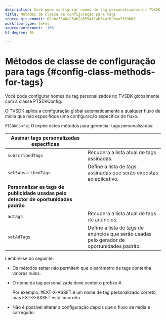```yaml
---
description: Você pode configurar nomes de tag personalizados no TVSDK globalmente com a classe PTSDKConfig.
title: Métodos de classe de configuração para tags
source-git-commit: 02ebc3548a254b2a6554f1ab34afbb3ea5f09bb8
workflow-type: tm+mt
source-wordcount: '166'
ht-degree: 0%

---
```


# Métodos de classe de configuração para tags {#config-class-methods-for-tags}

Você pode configurar nomes de tag personalizados no TVSDK globalmente com a classe PTSDKConfig.

O TVSDK aplica a configuração global automaticamente a qualquer fluxo de mídia que não especifique uma configuração específica de fluxo.

`PTSDKConfig` O expõe estes métodos para gerenciar tags personalizadas:

| **Assinar tags personalizadas específicas** |  |
|---|---|
| `subscribedTags` | Recupera a lista atual de tags assinadas. |
| `setSubscribedTags` | Define a lista de tags assinadas que serão expostas ao aplicativo. |
| **Personalizar as tags de publicidade usadas pelo detector de oportunidades padrão** |
| `adTags` | Recupera a lista atual de tags de anúncios. |
| `setAdTags` | Define a lista de tags de anúncios que serão usadas pelo gerador de oportunidades padrão. |


Lembre-se do seguinte:

* Os métodos setter não permitem que o parâmetro de tags contenha valores nulos.
* O nome da tag personalizada deve conter o prefixo #.

  Por exemplo, #EXT-X-ASSET é um nome de tag personalizado correto, mas EXT-X-ASSET está incorreto.
* Não é possível alterar a configuração depois que o fluxo de mídia é carregado.
